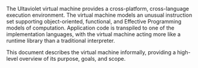 The Ultaviolet virtual machine provides a cross-platform, cross-language execution environment. The virtual machine models an unusual instruction set supporting object-oriented, functional, and Effective Programming models of computation. Application code is transpiled to one of the implementation languages, with the virtual machine acting more like a runtime library than a traditional interpreter.

This document describes the virtual machine informally, providing a high-level overview of its purpose, goals, and scope.
